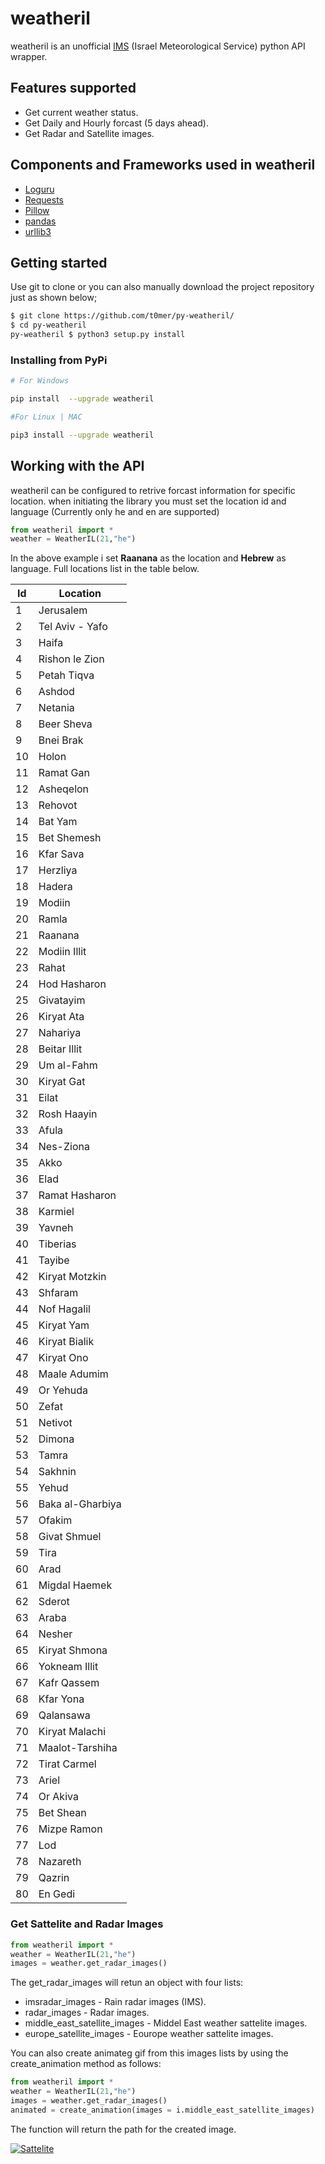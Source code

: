 # weatheril
weatheril is an unofficial [IMS](https://ims.gov.il) (Israel Meteorological Service) python API wrapper.

## Features supported
* Get current weather status.
* Get Daily and Hourly forcast (5 days ahead).
* Get Radar and Satellite images.


## Components and Frameworks used in weatheril
* [Loguru](https://pypi.org/project/loguru/)
* [Requests ](https://pypi.org/project/requests/)
* [Pillow](https://pypi.org/project/Pillow/)
* [pandas](https://pypi.org/project/pandas/)
* [urllib3](https://pypi.org/project/urllib3/)


## Getting started

Use git to clone or you can also manually download the project repository just as shown below;

```bash
$ git clone https://github.com/t0mer/py-weatheril/
$ cd py-weatheril
py-weatheril $ python3 setup.py install 
```

### Installing from PyPi

```bash
# For Windows 

pip install  --upgrade weatheril

#For Linux | MAC 

pip3 install --upgrade weatheril
```

## Working with the API

weatheril can be configured to retrive forcast information for specific location. when initiating the library you must set the location id and language (Currently only he and en are supported)

```python
from weatheril import *
weather = WeatherIL(21,"he")
```

In the above example i set **Raanana** as the location and **Hebrew** as language. Full locations list in the table below.



| Id | Location |
| ------------ | ----------- |
| 1| Jerusalem| 
| 2| Tel Aviv - Yafo| 
| 3| Haifa| 
| 4| Rishon le Zion| 
| 5| Petah Tiqva| 
| 6| Ashdod| 
| 7| Netania| 
| 8| Beer Sheva| 
| 9| Bnei Brak| 
| 10| Holon| 
| 11| Ramat Gan| 
| 12| Asheqelon| 
| 13| Rehovot| 
| 14| Bat Yam| 
| 15| Bet Shemesh| 
| 16| Kfar Sava| 
| 17| Herzliya| 
| 18| Hadera| 
| 19| Modiin| 
| 20| Ramla| 
| 21| Raanana| 
| 22| Modiin Illit| 
| 23| Rahat| 
| 24| Hod Hasharon| 
| 25| Givatayim| 
| 26| Kiryat Ata| 
| 27| Nahariya| 
| 28| Beitar Illit| 
| 29| Um al-Fahm| 
| 30| Kiryat Gat| 
| 31| Eilat| 
| 32| Rosh Haayin| 
| 33| Afula| 
| 34| Nes-Ziona| 
| 35| Akko| 
| 36| Elad| 
| 37| Ramat Hasharon| 
| 38| Karmiel| 
| 39| Yavneh| 
| 40| Tiberias| 
| 41| Tayibe| 
| 42| Kiryat Motzkin| 
| 43| Shfaram| 
| 44| Nof Hagalil| 
| 45| Kiryat Yam| 
| 46| Kiryat Bialik| 
| 47| Kiryat Ono| 
| 48| Maale Adumim| 
| 49| Or Yehuda| 
| 50| Zefat| 
| 51| Netivot| 
| 52| Dimona| 
| 53| Tamra| ,
| 54| Sakhnin| 
| 55| Yehud| 
| 56| Baka al-Gharbiya| 
| 57| Ofakim| 
| 58| Givat Shmuel| 
| 59| Tira| 
| 60| Arad| 
| 61| Migdal Haemek| 
| 62| Sderot| 
| 63| Araba| 
| 64| Nesher| 
| 65| Kiryat Shmona| 
| 66| Yokneam Illit| 
| 67| Kafr Qassem| 
| 68| Kfar Yona| 
| 69| Qalansawa| 
| 70| Kiryat Malachi| 
| 71| Maalot-Tarshiha| 
| 72| Tirat Carmel| 
| 73| Ariel| 
| 74| Or Akiva| 
| 75| Bet Shean| 
| 76| Mizpe Ramon| 
| 77| Lod| 
| 78| Nazareth| 
| 79| Qazrin| 
| 80| En Gedi| 


### Get Sattelite and Radar Images

```python
from weatheril import *
weather = WeatherIL(21,"he")
images = weather.get_radar_images()
```
The get_radar_images will retun an object with four lists:
* imsradar_images - Rain radar images (IMS).
* radar_images - Radar images.
* middle_east_satellite_images - Middel East weather sattelite images.
* europe_satellite_images - Eourope weather sattelite images.

You can also create animateg gif from this images lists by using the create_animation method as follows:

```python
from weatheril import *
weather = WeatherIL(21,"he")
images = weather.get_radar_images()
animated = create_animation(images = i.middle_east_satellite_images)
```
The function will return the path for the created image.

[![Sattelite](https://github.com/t0mer/py-weatheril/blob/main/screenshots/animated.gif?raw=true "Sattelite")](https://github.com/t0mer/py-weatheril/blob/main/screenshots/animated.gif?raw=true "Sattelite")
